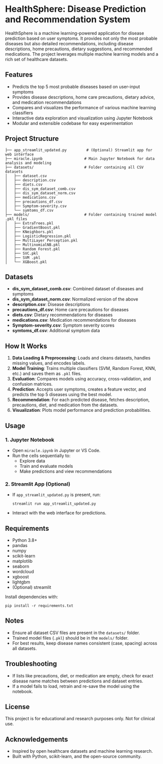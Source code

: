 # HealthSphere: Disease Prediction and Recommendation System

HealthSphere is a machine learning-powered application for disease prediction based on user symptoms. It provides not only the most probable diseases but also detailed recommendations, including disease descriptions, home precautions, dietary suggestions, and recommended medications. The project leverages multiple machine learning models and a rich set of healthcare datasets.

## Features

- Predicts the top 5 most probable diseases based on user-input symptoms
- Provides disease descriptions, home care precautions, dietary advice, and medication recommendations
- Compares and visualizes the performance of various machine learning classifiers
- Interactive data exploration and visualization using Jupyter Notebook
- Modular and extensible codebase for easy experimentation

## Project Structure

```
├── app_streamlit_updated.py         # (Optional) Streamlit app for web interface
├── miracle.ipynb                   # Main Jupyter Notebook for data analysis and modeling
├── datasets/                       # Folder containing all CSV datasets
│   ├── dataset.csv
│   ├── description.csv
│   ├── diets.csv
│   ├── dis_sym_dataset_comb.csv
│   ├── dis_sym_dataset_norm.csv
│   ├── medications.csv
│   ├── precautions_df.csv
│   ├── Symptom-severity.csv
│   └── symtoms_df.csv
├── models/                         # Folder containing trained model .pkl files
│   ├── ExtraTrees.pkl
│   ├── GradientBoost.pkl
│   ├── KNeighbors.pkl
│   ├── LogisticRegression.pkl
│   ├── MultiLayer Perception.pkl
│   ├── MultinomialNB.pkl
│   ├── Random Forest.pkl
│   ├── SVC.pkl
│   ├── SVM .pkl
│   └── XGBoost.pkl
```

## Datasets

- **dis_sym_dataset_comb.csv**: Combined dataset of diseases and symptoms
- **dis_sym_dataset_norm.csv**: Normalized version of the above
- **description.csv**: Disease descriptions
- **precautions_df.csv**: Home care precautions for diseases
- **diets.csv**: Dietary recommendations for diseases
- **medications.csv**: Medication recommendations for diseases
- **Symptom-severity.csv**: Symptom severity scores
- **symtoms_df.csv**: Additional symptom data

## How It Works

1. **Data Loading & Preprocessing**: Loads and cleans datasets, handles missing values, and encodes labels.
2. **Model Training**: Trains multiple classifiers (SVM, Random Forest, KNN, etc.) and saves them as `.pkl` files.
3. **Evaluation**: Compares models using accuracy, cross-validation, and confusion matrices.
4. **Prediction**: Accepts user symptoms, creates a feature vector, and predicts the top 5 diseases using the best model.
5. **Recommendation**: For each predicted disease, fetches description, precautions, diet, and medication from the datasets.
6. **Visualization**: Plots model performance and prediction probabilities.

## Usage

### 1. Jupyter Notebook
- Open `miracle.ipynb` in Jupyter or VS Code.
- Run the cells sequentially to:
  - Explore data
  - Train and evaluate models
  - Make predictions and view recommendations

### 2. Streamlit App (Optional)
- If `app_streamlit_updated.py` is present, run:
  ```
  streamlit run app_streamlit_updated.py
  ```
- Interact with the web interface for predictions.

## Requirements

- Python 3.8+
- pandas
- numpy
- scikit-learn
- matplotlib
- seaborn
- wordcloud
- xgboost
- lightgbm
- (Optional) streamlit

Install dependencies with:
```
pip install -r requirements.txt
```

## Notes
- Ensure all dataset CSV files are present in the `datasets/` folder.
- Trained model files (`.pkl`) should be in the `models/` folder.
- For best results, keep disease names consistent (case, spacing) across all datasets.

## Troubleshooting
- If lists like precautions, diet, or medication are empty, check for exact disease name matches between predictions and dataset entries.
- If a model fails to load, retrain and re-save the model using the notebook.

## License
This project is for educational and research purposes only. Not for clinical use.

## Acknowledgements
- Inspired by open healthcare datasets and machine learning research.
- Built with Python, scikit-learn, and the open-source community.
